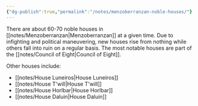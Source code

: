 ```yaml
---
{"dg-publish":true,"permalink":"/notes/menzoberranzan-noble-houses/"}
---
```


There are about 60-70 noble houses in [[notes/Menzoberranzan\|Menzoberranzan]] at a given time. Due to infighting and political maneuvering, new houses rise from nothing while others fall into ruin on a regular basis. The most notable houses are part of the [[notes/Council of Eight\|Council of Eight]]. 

Other houses include:
- [[notes/House Luneiros\|House Luneiros]]
- [[notes/House T'will\|House T'will]]
- [[notes/House Horlbar\|House Horlbar]]
- [[notes/House Daluin\|House Daluin]]